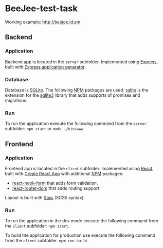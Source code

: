 # BeeJee-test-task

Working example: http://beejee.ld.am

## Backend

### Application

Backend app is located in the `server` subfolder. Implemented using [Express](https://expressjs.com), built with [Express application generator](https://expressjs.com/en/starter/generator.html).

### Database

Database is [SQLite](https://www.sqlite.org). The following [NPM](https://www.npmjs.com) packages are used: [sqlite](https://www.npmjs.com/package/sqlite) is the extension for the [sqlite3](https://www.npmjs.com/package/sqlite3) library that adds supports of promises and migrations.

### Run

To run the application execute the following command from the `server` subfolder: `npm start` or `node ./bin/www`.

## Frontend

### Application

Frontend app is located in the `client` subfolder. Implemented using [React](https://react.dev), built with [Create React App](https://create-react-app.dev) with additional [NPM](https://www.npmjs.com) packages:
- [react-hook-form](https://react-hook-form.com) that adds form validation,
- [react-router-dom](https://reactrouter.com/en/main) that adds routing support.

Layout is built with [Sass](https://sass-lang.com) (SCSS syntax).

### Run

To run the application in the dev mode execute the following command from the `client` subfolder: `npm start`.

To build the application for production use execute the following command from the `client` subfolder: `npm run build`.
